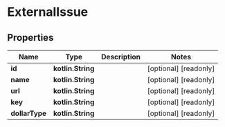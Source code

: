 
# ExternalIssue

## Properties
Name | Type | Description | Notes
------------ | ------------- | ------------- | -------------
**id** | **kotlin.String** |  |  [optional] [readonly]
**name** | **kotlin.String** |  |  [optional] [readonly]
**url** | **kotlin.String** |  |  [optional] [readonly]
**key** | **kotlin.String** |  |  [optional] [readonly]
**dollarType** | **kotlin.String** |  |  [optional] [readonly]



